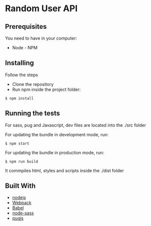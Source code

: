 # Random User API

## Prerequisites

You need to have in your computer:

* Node - NPM

## Installing

Follow the steps

* Clone the repository
* Run npm inside the project folder:

```
$ npm install
```

## Running the tests

For sass, pug and Javascript, dev files are located into the ./src folder

For updating the bundle in development mode, run:

```
$ npm start
```
For updating the bundle in production mode, run:

```
$ npm run build
```

It commpiles html, styles and scripts inside the ./dist folder

## Built With

* [nodejs](https://nodejs.org)
* [Webpack](https://github.com/webpack/webpack)
* [Babel](https://babeljs.io)
* [node-sass](https://github.com/sass/node-sass)
* [pugjs](https://github.com/pugjs/pug)
